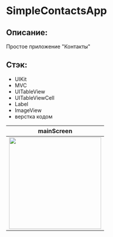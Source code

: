 # SimpleContactsApp

## Описание:
Простое приложение "Контакты"

## Стэк:
- UIKit
- MVC
- UITableView
- UITableViewCell
- Label
- ImageView
- верстка кодом

| mainScreen |
| ------------ | 
| <img src="https://user-images.githubusercontent.com/33875528/203717239-69f5f571-e122-4d94-94c1-36e23b09dbdc.png" width="250">|

